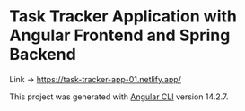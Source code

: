 # Task Tracker Application with Angular Frontend and Spring Backend

Link -> https://task-tracker-app-01.netlify.app/


This project was generated with [Angular CLI](https://github.com/angular/angular-cli) version 14.2.7.
